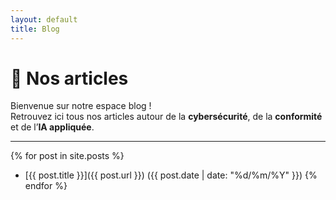 ```yaml
---
layout: default
title: Blog
---
```


# 📰 Nos articles

Bienvenue sur notre espace blog !  
Retrouvez ici tous nos articles autour de la **cybersécurité**, de la **conformité** et de l’**IA appliquée**.  

---

{% for post in site.posts %}
- [{{ post.title }}]({{ post.url }}) ({{ post.date | date: "%d/%m/%Y" }})
{% endfor %}
